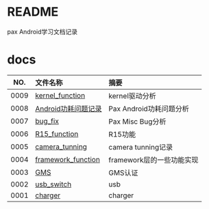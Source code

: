 # README

pax Android学习文档记录

# docs

NO.|文件名称|摘要
:--:|:--|:--
0009| [kernel_function](docs/0009_kernel_function/README.md) | kernel驱动分析
0008| [Android功耗问题记录](docs/0008_Android功耗问题记录/README.md) | Pax Android功耗问题分析
0007| [bug_fix](docs/0007_bug_fix/README.md) | Pax Misc Bug分析
0006| [R15_function](docs/0006_R15_function/README.md) | R15功能
0005| [camera_tunning](docs/0005_camera_tunning/README.md) | camera tunning记录
0004| [framework_function](docs/0004_framework_function/README.md) | framework层的一些功能实现
0003| [GMS](docs/0003_GMS/README.md) | GMS认证
0002| [usb_switch](docs/0002_usb_switch/README.md) | usb
0001| [charger](docs/0001_charger/README.md) | charger


